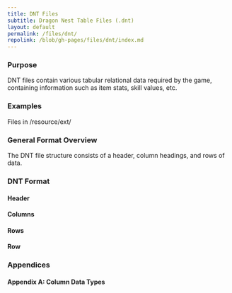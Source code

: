 ```yaml
---
title: DNT Files
subtitle: Dragon Nest Table Files (.dnt)
layout: default
permalink: /files/dnt/
repolink: /blob/gh-pages/files/dnt/index.md
---
```


### Purpose
DNT files contain various tabular relational data required by the game, containing information such as item stats, skill values, etc. 

### Examples
Files in /resource/ext/

### General Format Overview
The DNT file structure consists of a header, column headings, and rows of data.

### DNT Format

#### Header

#### Columns

#### Rows

#### Row

### Appendices

#### Appendix A: Column Data Types
